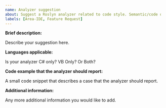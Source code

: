 ```yaml
---
name: Analyzer suggestion
about: Suggest a Roslyn analyzer related to code style. Semantic/code quality analyzers are developed in roslyn-analyzers repository.
labels: [Area-IDE, Feature Request]
---
```


**Brief description:**

Describe your suggestion here.

**Languages applicable:**

Is your analyzer C# only? VB Only? Or Both?

**Code example that the analyzer should report:**

A small code snippet that describes a case that the analyzer should report.

**Additional information:**

Any more additional information you would like to add.
